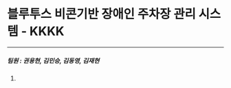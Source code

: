 # 블루투스 비콘기반 장애인 주차장 관리 시스템 - KKKK
---------------------------------------------------
##### 팀원 : 권용현, 김민승, 김동영, 김재현
1. 
